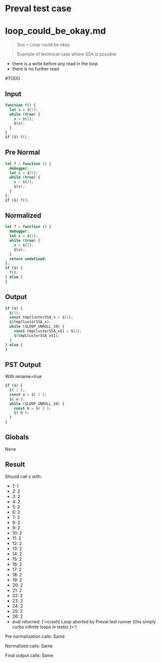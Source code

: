 # Preval test case

# loop_could_be_okay.md

> Ssa > Loop could be okay
>
> Example of technical case where SSA is possible

- there is a write before any read in the loop
- there is no further read

#TODO

## Input

`````js filename=intro
function f() {
  let x = $(1);
  while (true) {
    x = $(2);
    $(x);
  }
}
if ($) f();
`````

## Pre Normal


`````js filename=intro
let f = function () {
  debugger;
  let x = $(1);
  while (true) {
    x = $(2);
    $(x);
  }
};
if ($) f();
`````

## Normalized


`````js filename=intro
let f = function () {
  debugger;
  let x = $(1);
  while (true) {
    x = $(2);
    $(x);
  }
  return undefined;
};
if ($) {
  f();
} else {
}
`````

## Output


`````js filename=intro
if ($) {
  $(1);
  const tmpClusterSSA_x = $(2);
  $(tmpClusterSSA_x);
  while ($LOOP_UNROLL_10) {
    const tmpClusterSSA_x$1 = $(2);
    $(tmpClusterSSA_x$1);
  }
} else {
}
`````

## PST Output

With rename=true

`````js filename=intro
if ($) {
  $( 1 );
  const a = $( 2 );
  $( a );
  while ($LOOP_UNROLL_10) {
    const b = $( 2 );
    $( b );
  }
}
`````

## Globals

None

## Result

Should call `$` with:
 - 1: 1
 - 2: 2
 - 3: 2
 - 4: 2
 - 5: 2
 - 6: 2
 - 7: 2
 - 8: 2
 - 9: 2
 - 10: 2
 - 11: 2
 - 12: 2
 - 13: 2
 - 14: 2
 - 15: 2
 - 16: 2
 - 17: 2
 - 18: 2
 - 19: 2
 - 20: 2
 - 21: 2
 - 22: 2
 - 23: 2
 - 24: 2
 - 25: 2
 - 26: 2
 - eval returned: ('<crash[ Loop aborted by Preval test runner (this simply curbs infinite loops in tests) ]>')

Pre normalization calls: Same

Normalized calls: Same

Final output calls: Same
